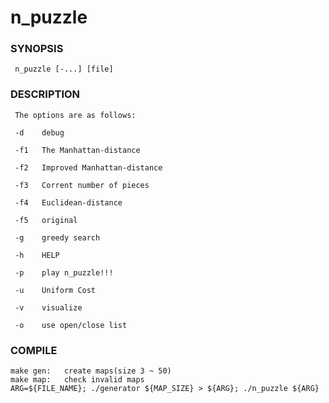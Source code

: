 # n_puzzle

### SYNOPSIS

     n_puzzle [-...] [file]

### DESCRIPTION

     The options are as follows:

     -d    debug

     -f1   The Manhattan-distance

     -f2   Improved Manhattan-distance

     -f3   Corrent number of pieces

     -f4   Euclidean-distance

     -f5   original

     -g    greedy search

     -h    HELP

     -p    play n_puzzle!!!

     -u    Uniform Cost

     -v    visualize

     -o    use open/close list

### COMPILE

    make gen:   create maps(size 3 ~ 50)
    make map:   check invalid maps
    ARG=${FILE_NAME}; ./generator ${MAP_SIZE} > ${ARG}; ./n_puzzle ${ARG}
